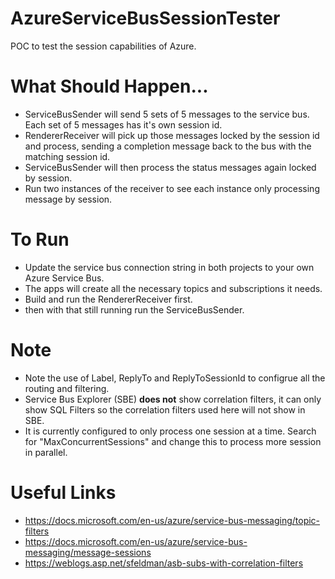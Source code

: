 # AzureServiceBusSessionTester
POC to test the session capabilities of Azure.

# What Should Happen...
* ServiceBusSender will send 5 sets of 5 messages to the service bus. Each set of 5 messages has it's own session id.
* RendererReceiver will pick up those messages locked by the session id and process, sending a completion message back to the bus with the matching session id.
* ServiceBusSender will then process the status messages again locked by session.
* Run two instances of the receiver to see each instance only processing message by session.

# To Run
* Update the service bus connection string in both projects to your own Azure Service Bus.
* The apps will create all the necessary topics and subscriptions it needs.
* Build and run the RendererReceiver first.
* then with that still running run the ServiceBusSender.

# Note
* Note the use of Label, ReplyTo and ReplyToSessionId to configrue all the routing and filtering.
* Service Bus Explorer (SBE) **does not** show correlation filters, it can only show SQL Filters so the correlation filters used here will not show in SBE.
* It is currently configured to only process one session at a time. Search for "MaxConcurrentSessions" and change this to process more session in parallel.

# Useful Links
* https://docs.microsoft.com/en-us/azure/service-bus-messaging/topic-filters
* https://docs.microsoft.com/en-us/azure/service-bus-messaging/message-sessions
* https://weblogs.asp.net/sfeldman/asb-subs-with-correlation-filters